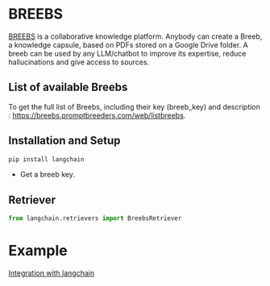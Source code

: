 # BREEBS

[BREEBS](https://www.breebs.com/) is a collaborative knowledge platform. 
Anybody can create a Breeb, a knowledge capsule, based on PDFs stored on a Google Drive folder.
A breeb can be used by any LLM/chatbot to improve its expertise, reduce hallucinations and give access to sources.

## List of available Breebs

To get the full list of Breebs, including their key (breeb_key) and description : 
https://breebs.promptbreeders.com/web/listbreebs.


## Installation and Setup
```python
pip install langchain
```
- Get a breeb key.

## Retriever
```python
from langchain.retrievers import BreebsRetriever
```

# Example
[Integration with langchain](https://python.langchain.com/docs/integrations/retrievers/breebs)